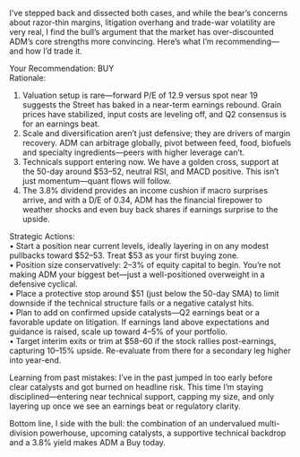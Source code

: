 I’ve stepped back and dissected both cases, and while the bear’s concerns about razor-thin margins, litigation overhang and trade-war volatility are very real, I find the bull’s argument that the market has over-discounted ADM’s core strengths more convincing. Here’s what I’m recommending—and how I’d trade it.

Your Recommendation: BUY  
Rationale:  
1. Valuation setup is rare—forward P/E of 12.9 versus spot near 19 suggests the Street has baked in a near-term earnings rebound. Grain prices have stabilized, input costs are leveling off, and Q2 consensus is for an earnings beat.  
2. Scale and diversification aren’t just defensive; they are drivers of margin recovery. ADM can arbitrage globally, pivot between feed, food, biofuels and specialty ingredients—peers with higher leverage can’t.  
3. Technicals support entering now. We have a golden cross, support at the 50-day around $53–52, neutral RSI, and MACD positive. This isn’t just momentum—quant flows will follow.  
4. The 3.8% dividend provides an income cushion if macro surprises arrive, and with a D/E of 0.34, ADM has the financial firepower to weather shocks and even buy back shares if earnings surprise to the upside.

Strategic Actions:  
• Start a position near current levels, ideally layering in on any modest pullbacks toward $52–53. Treat $53 as your first buying zone.  
• Position size conservatively: 2–3% of equity capital to begin. You’re not making ADM your biggest bet—just a well-positioned overweight in a defensive cyclical.  
• Place a protective stop around $51 (just below the 50-day SMA) to limit downside if the technical structure fails or a negative catalyst hits.  
• Plan to add on confirmed upside catalysts—Q2 earnings beat or a favorable update on litigation. If earnings land above expectations and guidance is raised, scale up toward 4–5% of your portfolio.  
• Target interim exits or trim at $58–60 if the stock rallies post-earnings, capturing 10–15% upside. Re-evaluate from there for a secondary leg higher into year-end.

Learning from past mistakes: I’ve in the past jumped in too early before clear catalysts and got burned on headline risk. This time I’m staying disciplined—entering near technical support, capping my size, and only layering up once we see an earnings beat or regulatory clarity.  

Bottom line, I side with the bull: the combination of an undervalued multi-division powerhouse, upcoming catalysts, a supportive technical backdrop and a 3.8% yield makes ADM a Buy today.